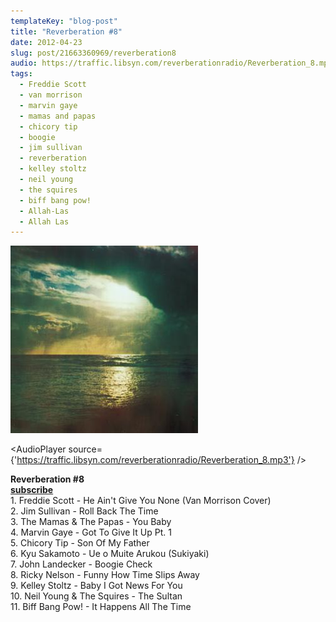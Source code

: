 ```yaml
---
templateKey: "blog-post"
title: "Reverberation #8"
date: 2012-04-23
slug: post/21663360969/reverberation8
audio: https://traffic.libsyn.com/reverberationradio/Reverberation_8.mp3
tags:
  - Freddie Scott
  - van morrison
  - marvin gaye
  - mamas and papas
  - chicory tip
  - boogie
  - jim sullivan
  - reverberation
  - kelley stoltz
  - neil young
  - the squires
  - biff bang pow!
  - Allah-Las
  - Allah Las
---
```


![Reverberation #8](../images/e9947427ef45d828698ee6204d554b454d14bb815b358ee492fc5449bfbd84b5.jpg)

<AudioPlayer source={'https://traffic.libsyn.com/reverberationradio/Reverberation_8.mp3'} />

<p><strong>Reverberation #8<br /><a href="http://itunes.apple.com/us/podcast/reverberation-radio/id520739212?ign-mpt=uo%3D4" title="subscribe" target="_blank">subscribe</a></strong><br />1. Freddie Scott - He Ain't Give You None (Van Morrison Cover)<br />2. Jim Sullivan - Roll Back The Time<br />3. The Mamas &amp; The Papas - You Baby<br />4. Marvin Gaye - Got To Give It Up Pt. 1<br />5. Chicory Tip - Son Of My Father<br />6. Kyu Sakamoto - Ue o Muite Arukou (Sukiyaki)<br />7. John Landecker - Boogie Check<br />8. Ricky Nelson - Funny How Time Slips Away<br />9. Kelley Stoltz - Baby I Got News For You<br />10. Neil Young &amp; The Squires - The Sultan<br />11. Biff Bang Pow! - It Happens All The Time</p>
